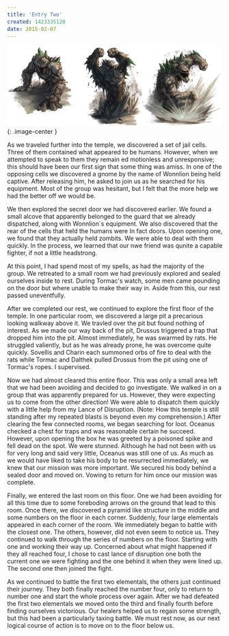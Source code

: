```yaml
---
title: 'Entry Two'
created: 1423335120
date: 2015-02-07
---
```

![Earth elementals](/assets/images/neurion-arkanith/EarthElementals.jpg){: .image-center }

As we traveled further into the temple, we discovered a set of jail cells. Three of them contained what appeared to be
humans. However, when we attempted to speak to them they remain ed motionless and unresponsive; this should have been
our first sign that some thing was amiss. In one of the opposing cells we discovered a gnome by the name of Wonnlion
being held captive. After releasing him, he asked to join us as he searched for his equipment. Most of the group was
hesitant, but I felt that the more help we had the better off we would be.

We then explored the secret door we had discovered earlier. We found a small alcove that apparently belonged to the
guard that we already dispatched, along with Wonnlion`s equipment. We also discovered that the rear of the cells that
held the humans were In fact doors. Upon opening one, we found that they actually held zombits. We were able to deal
with them quickly. In the process, we learned that our nwe friend was qunite a capable fighter, if not a little
headstrong. 

At this point, I had spend most of my spells, as had the majority of the group. We retreated to a small room we had
previously explored and sealed ourselves inside to rest. During Tormac's watch, some men came pounding on the door but
where unable to make their way in. Aside from this, our rest passed uneventfully.

After we completed our rest, we continued to explore the first floor of the temple. In one particular room, we
discovered a large pit a precarious looking walkway above it. We travled over the pit but found nothing of interest. As
we made our way back of the pit, Drussus triggered a trap that dropped him into the pit. Almost immediately, he was
swarmed by rats. He struggled valiently, but as he was already prone, he was overcome quite quickly. Sovellis and Charin
each summoned orbs of fire to deal with the rats while Tormac and Dalthek pulled Drussus from the pit using one of
Tormac's ropes. I supervised.

Now we had almost cleared this entire floor. This was only a small area left that we had been avoiding and decided to go
investigate. We walked in on a group that was apparently prepared for us. However, they were expecting us to come from
the other direction! We were able to dispatch them quickly with a little help from my Lance of Disruption. (Note: How
this temple is still standing after my repeated blasts is beyond even my comprehension.) After clearing the few
connected rooms, we began searching for loot. Oceanus checked a chest for traps and was reasonable certain he succeed.
However, upon opening the box he was greeted by a poisoned spike and fell dead on the spot. We were stunned. Although he
had not been with us for very long and said very little, Oceanus was still one of us. As much as we would have liked to
take his body to be resurrected immediately, we knew that our mission was more important. We secured his body behind a
sealed door and moved on. Vowing to return for him once our mission was complete.

Finally, we entered the last room on this floor. One we had been avoiding for all this time due to some foreboding
arrows on the ground that lead to this room. Once there, we discovered a pyramid like structure in the middle and some
numbers on the floor in each corner. Suddenly, four large elementals appeared in each corner of the room. We immediately
began to battle with the closest one. The others, however, did not even seem to notice us. They continued to walk
through the series of numbers on the floor. Starting with one and working their way up. Concerned about what might
happened if they all reached four, I chose to cast lance of disruption one both the current one we were fighting and the
one behind it when they were lined up. The second one then joined the fight.

As we continued to battle the first two elementals, the others just continued their journey. They both finally reached
the number four, only to return to number one and start the whole process over again. After we had defeated the first
two elementals we moved onto the third and finally fourth before finding ourselves victorious. Our healers helped us to
regain some strength, but this had been a particularly taxing battle. We must rest now, as our next logical course of
action is to move on to the floor below us.
